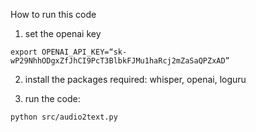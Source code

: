 How to run this code

1. set the openai key
```
export OPENAI_API_KEY=“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”
```

2. install the packages required: whisper, openai, loguru

3. run the code:
```
python src/audio2text.py
```